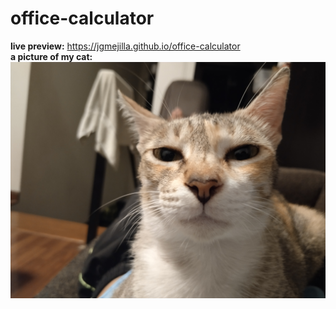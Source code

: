 # office-calculator
**live preview:** https://jgmejilla.github.io/office-calculator  
**a picture of my cat:**
![blorange](images/blorange.png)